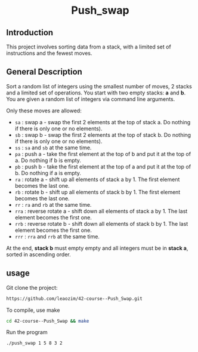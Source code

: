 <h1 align=center>
	<b>Push_swap</b>
</h1>

## Introduction 
This project involves sorting data from a stack, with a limited set of instructions and the fewest moves.

## General Description
Sort a random list of integers using the smallest number of moves, 2 stacks
and a limited set of operations. 
You start with two empty stacks: **a** and **b**. You are given a random list of integers via command line arguments.

Only these moves are allowed:
- `sa` : swap a - swap the first 2 elements at the top of stack a. Do nothing if there is only one or no elements).
- `sb` : swap b - swap the first 2 elements at the top of stack b. Do nothing if there is only one or no elements).
- `ss` : `sa` and `sb` at the same time.
- `pa` : push a - take the first element at the top of b and put it at the top of a. Do
nothing if b is empty.
- `pb` : push b - take the first element at the top of a and put it at the top of b. Do
nothing if a is empty.
- `ra` : rotate a - shift up all elements of stack a by 1. The first element becomes
the last one.
- `rb` : rotate b - shift up all elements of stack b by 1. The first element becomes the last one.
- `rr` : `ra` and `rb` at the same time.
- `rra` : reverse rotate a - shift down all elements of stack a by 1. The last element becomes the first one.
- `rrb` : reverse rotate b - shift down all elements of stack b by 1. The last element becomes the first one.
- `rrr` : `rra` and `rrb` at the same time.

At the end, **stack b** must empty empty and all integers must be in **stack a**, sorted in ascending order. <br />

## usage

Git clone the project:
```sh
https://github.com/leaozim/42-course--Push_Swap.git
```
To compile, use make
```sh
cd 42-course--Push_Swap && make
```
Run the program
```sh
./push_swap 1 5 8 3 2
```
